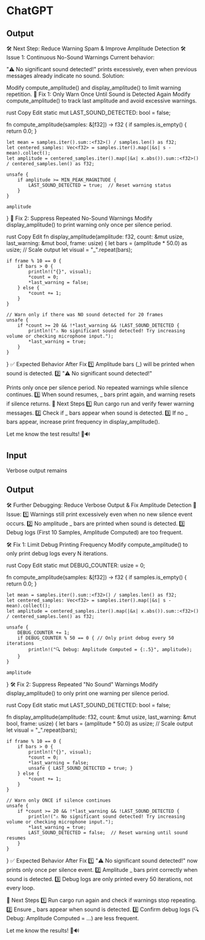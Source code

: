 # ChatGPT

## Output

🛠 Next Step: Reduce Warning Spam & Improve Amplitude Detection
🛠 Issue 1: Continuous No-Sound Warnings
Current behavior:

"⚠️ No significant sound detected!" prints excessively, even when previous messages already indicate no sound.
Solution:

Modify compute_amplitude() and display_amplitude() to limit warning repetition.
🔹 Fix 1: Only Warn Once Until Sound is Detected Again
Modify compute_amplitude() to track last amplitude and avoid excessive warnings.

rust
Copy
Edit
static mut LAST_SOUND_DETECTED: bool = false;

fn compute_amplitude(samples: &[f32]) -> f32 {
    if samples.is_empty() {
        return 0.0;
    }

    let mean = samples.iter().sum::<f32>() / samples.len() as f32;
    let centered_samples: Vec<f32> = samples.iter().map(|&s| s - mean).collect();
    let amplitude = centered_samples.iter().map(|&x| x.abs()).sum::<f32>() / centered_samples.len() as f32;

    unsafe {
        if amplitude >= MIN_PEAK_MAGNITUDE {
            LAST_SOUND_DETECTED = true;  // Reset warning status
        }
    }

    amplitude
}
🔹 Fix 2: Suppress Repeated No-Sound Warnings
Modify display_amplitude() to print warning only once per silence period.

rust
Copy
Edit
fn display_amplitude(amplitude: f32, count: &mut usize, last_warning: &mut bool, frame: usize) {
    let bars = (amplitude * 50.0) as usize;  // Scale output
    let visual = "_".repeat(bars);

    if frame % 10 == 0 {
        if bars > 0 {
            println!("{}", visual);
            *count = 0;
            *last_warning = false;
        } else {
            *count += 1;
        }
    }

    // Warn only if there was NO sound detected for 20 frames
    unsafe {
        if *count >= 20 && !*last_warning && !LAST_SOUND_DETECTED {
            println!("⚠️ No significant sound detected! Try increasing volume or checking microphone input.");
            *last_warning = true;
        }
    }
}
✅ Expected Behavior After Fix
1️⃣ Amplitude bars (_) will be printed when sound is detected.
2️⃣ "⚠️ No significant sound detected!"

Prints only once per silence period.
No repeated warnings while silence continues.
3️⃣ When sound resumes, _ bars print again, and warning resets if silence returns.
🚀 Next Steps
1️⃣ Run cargo run and verify fewer warning messages.
2️⃣ Check if _ bars appear when sound is detected.
3️⃣ If no _ bars appear, increase print frequency in display_amplitude().

Let me know the test results! 🚀🔊

## Input

Verbose output remains

## Output

🛠 Further Debugging: Reduce Verbose Output & Fix Amplitude Detection
🔹 Issue:
1️⃣ Warnings still print excessively even when no new silence event occurs.
2️⃣ No amplitude _ bars are printed when sound is detected.
3️⃣ Debug logs (First 10 Samples, Amplitude Computed) are too frequent.

🛠 Fix 1: Limit Debug Printing Frequency
Modify compute_amplitude() to only print debug logs every N iterations.

rust
Copy
Edit
static mut DEBUG_COUNTER: usize = 0;

fn compute_amplitude(samples: &[f32]) -> f32 {
    if samples.is_empty() {
        return 0.0;
    }

    let mean = samples.iter().sum::<f32>() / samples.len() as f32;
    let centered_samples: Vec<f32> = samples.iter().map(|&s| s - mean).collect();
    let amplitude = centered_samples.iter().map(|&x| x.abs()).sum::<f32>() / centered_samples.len() as f32;

    unsafe {
        DEBUG_COUNTER += 1;
        if DEBUG_COUNTER % 50 == 0 { // Only print debug every 50 iterations
            println!("🔍 Debug: Amplitude Computed = {:.5}", amplitude);
        }
    }

    amplitude
}
🛠 Fix 2: Suppress Repeated "No Sound" Warnings
Modify display_amplitude() to only print one warning per silence period.

rust
Copy
Edit
static mut LAST_SOUND_DETECTED: bool = false;

fn display_amplitude(amplitude: f32, count: &mut usize, last_warning: &mut bool, frame: usize) {
    let bars = (amplitude * 50.0) as usize;  // Scale output
    let visual = "_".repeat(bars);

    if frame % 10 == 0 {
        if bars > 0 {
            println!("{}", visual);
            *count = 0;
            *last_warning = false;
            unsafe { LAST_SOUND_DETECTED = true; }
        } else {
            *count += 1;
        }
    }

    // Warn only ONCE if silence continues
    unsafe {
        if *count >= 20 && !*last_warning && !LAST_SOUND_DETECTED {
            println!("⚠️ No significant sound detected! Try increasing volume or checking microphone input.");
            *last_warning = true;
            LAST_SOUND_DETECTED = false;  // Reset warning until sound resumes
        }
    }
}
✅ Expected Behavior After Fix
1️⃣ "⚠️ No significant sound detected!" now prints only once per silence event.
2️⃣ Amplitude _ bars print correctly when sound is detected.
3️⃣ Debug logs are only printed every 50 iterations, not every loop.

🚀 Next Steps
1️⃣ Run cargo run again and check if warnings stop repeating.
2️⃣ Ensure _ bars appear when sound is detected.
3️⃣ Confirm debug logs (🔍 Debug: Amplitude Computed = ...) are less frequent.

Let me know the results! 🚀🔊
